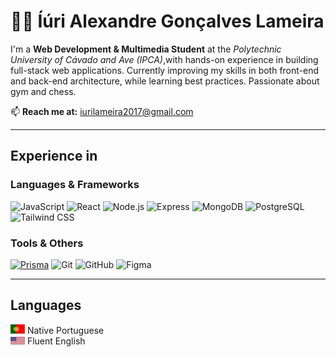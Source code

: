 # 👨‍💻 Íúri Alexandre Gonçalves Lameira

I'm a **Web Development & Multimedia Student** at the *Polytechnic University of Cávado and Ave (IPCA)*,with hands-on experience in building full-stack web applications.
Currently improving my skills in both front-end and back-end architecture, while learning best practices.
Passionate about gym and chess.

📫 **Reach me at:** [iurilameira2017@gmail.com](mailto:iurilameira2017@gmail.com)

---

##  Experience in

###  Languages & Frameworks
![JavaScript](https://img.shields.io/badge/-JavaScript-F7DF1E?logo=javascript&logoColor=000)
![React](https://img.shields.io/badge/-React-61DAFB?logo=react&logoColor=000)
![Node.js](https://img.shields.io/badge/-Node.js-339933?logo=node.js&logoColor=fff)
![Express](https://img.shields.io/badge/-Express-000000?logo=express&logoColor=fff)
![MongoDB](https://img.shields.io/badge/-MongoDB-47A248?logo=mongodb&logoColor=fff)
![PostgreSQL](https://img.shields.io/badge/-PostgreSQL-4169E1?logo=postgresql&logoColor=fff)
![Tailwind CSS](https://img.shields.io/badge/-Tailwind_CSS-06B6D4?logo=tailwindcss&logoColor=fff)

###  Tools & Others
[![Prisma](https://img.shields.io/badge/Prisma-2D3748?logo=prisma&logoColor=white)](#)
![Git](https://img.shields.io/badge/-Git-F05032?logo=git&logoColor=fff)
![GitHub](https://img.shields.io/badge/-GitHub-181717?logo=github&logoColor=fff)
![Figma](https://img.shields.io/badge/-Figma-F24E1E?logo=figma&logoColor=fff)

---

##  Languages
![Portugal](https://raw.githubusercontent.com/ashleedawg/flags/master/PT.png) Native Portuguese</br>
![United States](https://raw.githubusercontent.com/ashleedawg/flags/master/US.png) Fluent English


